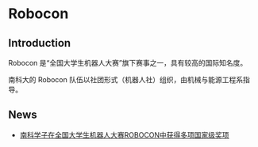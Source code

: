 # Robocon

## Introduction
Robocon 是“全国大学生机器人大赛”旗下赛事之一，具有较高的国际知名度。

南科大的 Robocon 队伍以社团形式（机器人社）组织，由机械与能源工程系指导。

## News
- [南科学子在全国大学生机器人大赛ROBOCON中获得多项国家级奖项](https://newshub.sustech.edu.cn/html/202407/45521.html)
